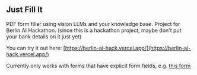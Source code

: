 ## Just Fill It

PDF form filler using vision LLMs and your knowledge base.
Project for Berlin AI Hackathon. (since this is a hackathon project, maybe don't put your bank details on it just yet)

You can try it out here:
[https://berlin-ai-hack.vercel.app/](https://berlin-ai-hack.vercel.app/)

Currently only works with forms that have explicit form fields, e.g. [this form](/public/MIA_Gesuchsform_Aufrechterhaltung_Niederlassungsbew_05_2021%20(1).pdf)